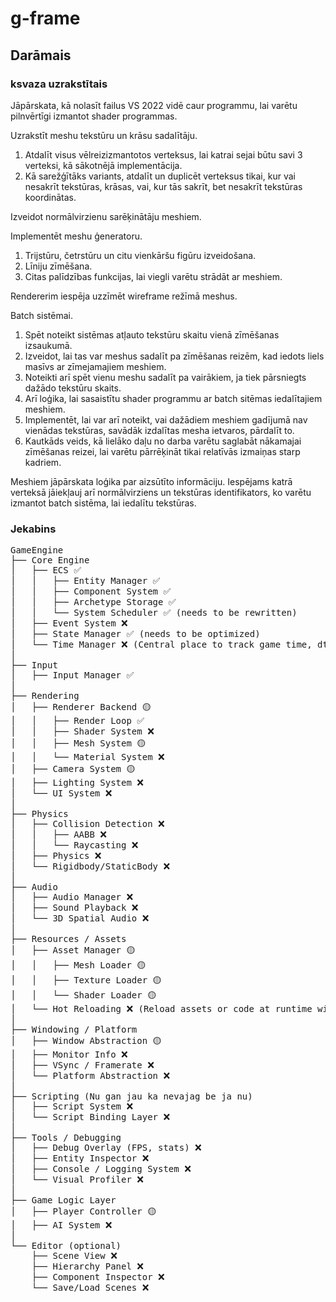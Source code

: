 # g-frame

## Darāmais

### ksvaza uzrakstītais

Jāpārskata, kā nolasīt failus VS 2022 vidē caur programmu, lai varētu pilnvērtīgi izmantot shader programmas.

Uzrakstīt meshu tekstūru un krāsu sadalītāju.
1. Atdalīt visus vēlreizizmantotos verteksus, lai katrai sejai būtu savi 3 verteksi, kā sākotnējā implementācija.
2. Kā sarežģītāks variants, atdalīt un duplicēt verteksus tikai, kur vai nesakrīt tekstūras, krāsas, vai, kur tās sakrīt, bet nesakrīt tekstūras koordinātas.

Izveidot normālvirzienu sarēķinātāju meshiem.

Implementēt meshu ģeneratoru.
1. Trijstūru, četrstūru un citu vienkāršu figūru izveidošana.
2. Līniju zīmēšana.
3. Citas palīdzības funkcijas, lai viegli varētu strādāt ar meshiem.

Rendererim iespēja uzzīmēt wireframe režīmā meshus.

Batch sistēmai.
1. Spēt noteikt sistēmas atļauto tekstūru skaitu vienā zīmēšanas izsaukumā.
2. Izveidot, lai tas var meshus sadalīt pa zīmēšanas reizēm, kad iedots liels masīvs ar zīmejamajiem meshiem.
3. Noteikti arī spēt vienu meshu sadalīt pa vairākiem, ja tiek pārsniegts dažādo tekstūru skaits.
4. Arī loģika, lai sasaistītu shader programmu ar batch sitēmas iedalītajiem meshiem.
5. Implementēt, lai var arī noteikt, vai dažādiem meshiem gadījumā nav vienādas tekstūras, savādāk izdalītas mesha ietvaros, pārdalīt to.
6. Kautkāds veids, kā lielāko daļu no darba varētu saglabāt nākamajai zīmēšanas reizei, lai varētu pārrēķināt tikai relatīvās izmaiņas starp kadriem.

Meshiem jāpārskata loģika par aizsūtīto informāciju. Iespējams katrā verteksā jāiekļauj arī normālvirziens un tekstūras identifikators, ko varētu izmantot batch sistēma, lai iedalītu tekstūras.



### Jekabins


<pre lang="markdown">
GameEngine
├── Core Engine
│   ├── ECS ✅
│   │   ├── Entity Manager ✅
│   │   ├── Component System ✅
│   │   ├── Archetype Storage ✅
│   │   └── System Scheduler ✅ (needs to be rewritten)
│   ├── Event System ❌
│   ├── State Manager ✅ (needs to be optimized)
│   └── Time Manager ❌ (Central place to track game time, dt)
│
├── Input
│   ├── Input Manager ✅
│
├── Rendering
│   ├── Renderer Backend 🟡
│   │   ├── Render Loop ✅
│   │   ├── Shader System ❌
│   │   ├── Mesh System 🟡
│   │   └── Material System ❌
│   ├── Camera System 🟡
│   ├── Lighting System ❌
│   └── UI System ❌
│
├── Physics
│   ├── Collision Detection ❌
│   │   ├── AABB ❌
│   │   └── Raycasting ❌
│   ├── Physics ❌
│   └── Rigidbody/StaticBody ❌
│
├── Audio
│   ├── Audio Manager ❌
│   ├── Sound Playback ❌
│   └── 3D Spatial Audio ❌
│
├── Resources / Assets
│   ├── Asset Manager 🟡
│   │   ├── Mesh Loader 🟡
│   │   ├── Texture Loader 🟡
│   │   └── Shader Loader 🟡
│   └── Hot Reloading ❌ (Reload assets or code at runtime without restarting the game)
│
├── Windowing / Platform
│   ├── Window Abstraction 🟡
│   ├── Monitor Info ❌
│   ├── VSync / Framerate ❌
│   └── Platform Abstraction ❌
│
├── Scripting (Nu gan jau ka nevajag be ja nu)
│   ├── Script System ❌
│   └── Script Binding Layer ❌
│
├── Tools / Debugging
│   ├── Debug Overlay (FPS, stats) ❌
│   ├── Entity Inspector ❌
│   ├── Console / Logging System ❌
│   └── Visual Profiler ❌
│
├── Game Logic Layer
│   ├── Player Controller 🟡
│   ├── AI System ❌
│
└── Editor (optional)
    ├── Scene View ❌
    ├── Hierarchy Panel ❌
    ├── Component Inspector ❌
    └── Save/Load Scenes ❌
</pre>

